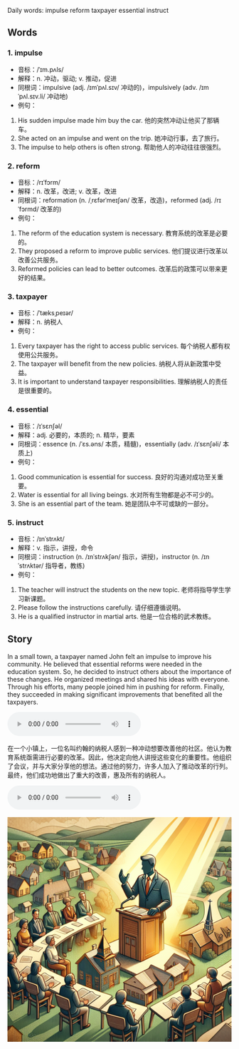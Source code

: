 Daily words: impulse reform taxpayer essential instruct

## Words
### 1. impulse
- 音标：/ˈɪm.pʌls/ <span style="cursor: pointer;" onclick="document.getElementById('audio-player-1').play()"><i class="fas fa-volume-up"></i></span>
<audio id="audio-player-1" src="audios/words/impulse.mp3" style="display:none;"></audio>
- 解释：n. 冲动，驱动; v. 推动，促进
- 同根词：impulsive (adj. /ɪmˈpʌl.sɪv/ 冲动的)，impulsively (adv. /ɪmˈpʌl.sɪv.li/ 冲动地)
- 例句：
1. His sudden impulse made him buy the car. 他的突然冲动让他买了那辆车。
2. She acted on an impulse and went on the trip. 她冲动行事，去了旅行。
3. The impulse to help others is often strong. 帮助他人的冲动往往很强烈。

### 2. reform
- 音标：/rɪˈfɔrm/ <span style="cursor: pointer;" onclick="document.getElementById('audio-player-2').play()"><i class="fas fa-volume-up"></i></span>
<audio id="audio-player-2" src="audios/words/reform.mp3" style="display:none;"></audio>
- 解释：n. 改革，改进; v. 改革，改进
- 同根词：reformation (n. /ˌrɛfərˈmeɪʃən/ 改革，改造)，reformed (adj. /rɪˈfɔrmd/ 改革的)
- 例句：
1. The reform of the education system is necessary. 教育系统的改革是必要的。
2. They proposed a reform to improve public services. 他们提议进行改革以改善公共服务。
3. Reformed policies can lead to better outcomes. 改革后的政策可以带来更好的结果。

### 3. taxpayer
- 音标：/ˈtæksˌpeɪər/ <span style="cursor: pointer;" onclick="document.getElementById('audio-player-3').play()"><i class="fas fa-volume-up"></i></span>
<audio id="audio-player-3" src="audios/words/taxpayer.mp3" style="display:none;"></audio>
- 解释：n. 纳税人
- 例句：
1. Every taxpayer has the right to access public services. 每个纳税人都有权使用公共服务。
2. The taxpayer will benefit from the new policies. 纳税人将从新政策中受益。
3. It is important to understand taxpayer responsibilities. 理解纳税人的责任是很重要的。

### 4. essential
- 音标：/ɪˈsɛnʃəl/ <span style="cursor: pointer;" onclick="document.getElementById('audio-player-4').play()"><i class="fas fa-volume-up"></i></span>
<audio id="audio-player-4" src="audios/words/essential.mp3" style="display:none;"></audio>
- 解释：adj. 必要的，本质的; n. 精华，要素
- 同根词：essence (n. /ˈɛs.əns/ 本质，精髓)，essentially (adv. /ɪˈsɛnʃəli/ 本质上)
- 例句：
1. Good communication is essential for success. 良好的沟通对成功至关重要。
2. Water is essential for all living beings. 水对所有生物都是必不可少的。
3. She is an essential part of the team. 她是团队中不可或缺的一部分。

### 5. instruct
- 音标：/ɪnˈstrʌkt/ <span style="cursor: pointer;" onclick="document.getElementById('audio-player-5').play()"><i class="fas fa-volume-up"></i></span>
<audio id="audio-player-5" src="audios/words/instruct.mp3" style="display:none;"></audio>
- 解释：v. 指示，讲授，命令
- 同根词：instruction (n. /ɪnˈstrʌkʃən/ 指示，讲授)，instructor (n. /ɪnˈstrʌktər/ 指导者，教练)
- 例句：
1. The teacher will instruct the students on the new topic. 老师将指导学生学习新课题。
2. Please follow the instructions carefully. 请仔细遵循说明。
3. He is a qualified instructor in martial arts. 他是一位合格的武术教练。

## Story
In a small town, a taxpayer named John felt an impulse to improve his community. He believed that essential reforms were needed in the education system. So, he decided to instruct others about the importance of these changes. He organized meetings and shared his ideas with everyone. Through his efforts, many people joined him in pushing for reform. Finally, they succeeded in making significant improvements that benefited all the taxpayers.

<audio controls>
  <source src="https://files.dwong.top/story/2024-09-07-english.mp3" type="audio/mpeg">
  你的浏览器不支持音频元素。
</audio>
  

在一个小镇上，一位名叫约翰的纳税人感到一种冲动想要改善他的社区。他认为教育系统亟需进行必要的改革。因此，他决定向他人讲授这些变化的重要性。他组织了会议，并与大家分享他的想法。通过他的努力，许多人加入了推动改革的行列。最终，他们成功地做出了重大的改善，惠及所有的纳税人。

<audio controls>
  <source src="https://files.dwong.top/story/2024-09-07-chinese.mp3" type="audio/mpeg">
  你的浏览器不支持音频元素。
</audio>
  

![story](./images/2024-09-07.png)

